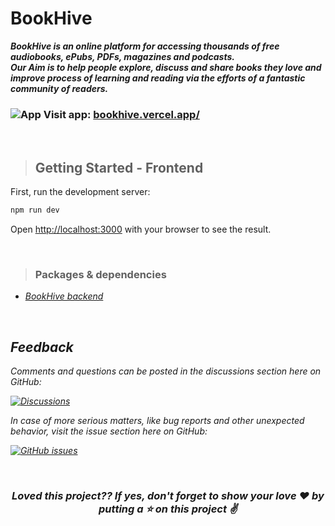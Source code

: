 # BookHive

**_BookHive is an online platform for accessing thousands of free audiobooks, ePubs, PDFs, magazines and podcasts.<br>
Our Aim is to help people explore, discuss and share books they love and improve process of learning and reading via the efforts of a fantastic community of readers._**

### ![App](https://user-images.githubusercontent.com/5663078/161288344-33fa8e03-92ee-46ff-b490-38bf4dd8f379.png#gh-dark-mode-only) Visit app: [bookhive.vercel.app/](https://bookhive.vercel.app//)

<br>

> ## Getting Started - Frontend

First, run the development server:

```bash
npm run dev
```

Open [http://localhost:3000](http://localhost:3000) with your browser to see the result.

<br>

> ### Packages & dependencies

- [<em>BookHive backend<em>](https://github.com/Bikash-nath/BookHive-backend)

<br>

## Feedback

Comments and questions can be posted in the discussions section here on GitHub:

[![Discussions](https://img.shields.io/badge/discussions-on%20GitHub-green)](https://github.com/Bikash-nath/BookHive/discussions/)

In case of more serious matters, like bug reports and other unexpected behavior, visit the issue section here on GitHub:

[![GitHub issues](https://img.shields.io/github/issues/audiamus/AaxAudioConverter)](https://github.com/Bikash-nath/BookHive/issues)

<br>

<h3 align="center">
Loved this project?? If yes, don't forget to show your love ❤️ by putting a ⭐ on this project ✌️
</h3>
